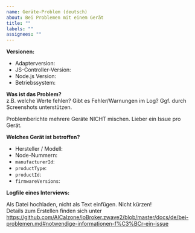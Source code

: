 ```yaml
---
name: Geräte-Problem (deutsch)
about: Bei Problemen mit einem Gerät
title: ""
labels: ""
assignees: ""
---
```


<!--
	🚨🚨🚨 STOP! STOP! STOP! 🚨🚨🚨
	Vor dem Erstellen eines Issues bitte prüfen, ob das Problem hier beschrieben ist:
	https://github.com/AlCalzone/ioBroker.zwave2/blob/master/docs/de/bei-problemen.md

	Vorlage bitte VOLLSTÄNDIG ausfüllen. Unvollständige Issues können nicht bearbeitet werden
-->

**Versionen:**

-   Adapterversion: <adapter-version>
-   JS-Controller-Version: <js-controller-version> <!-- Kann mit `iobroker -v` auf der Konsole ermittelt werden -->
-   Node.js Version: <node-version> <!-- Kann mit `node -v` auf der Konsole ermittelt werden -->
-   Betriebssystem: <os-name>

**Was ist das Problem?**  
z.B. welche Werte fehlen? Gibt es Fehler/Warnungen im Log?
Ggf. durch Screenshots unterstützen.

Problemberichte mehrere Geräte NICHT mischen. Lieber ein Issue pro Gerät.

**Welches Gerät ist betroffen?**

<!--
	manufacturerId, productType und productId werden wie folgt ermittelt:
	1. Objekte-Tab, neben Node (z.B. "zwave2.0.Node002") auf den Bleistift klicken
	2. Auf Reiter "Nativ" wechseln und die entsprechendenden Felder auslesen

	firmwareVersions bitte aus dem Datenpunkt "zwave2.0.NodeXYZ.Version.firmwareVersions" kopieren (XYZ bitte durch die entsprechende Node-ID ersetzen).
-->

-   Hersteller / Modell:
-   Node-Nummern:
-   `manufacturerId`:
-   `productType`:
-   `productId`:
-   `firmwareVersions`:

**Logfile eines Interviews:**

<!--
	Um ein Gerät erneut zu interviewen, Adaptereinstellungen öffnen, auf Tab "Geräte" wechseln, hinter dem Gerät auf <kbd>...</kbd> klicken, und <kbd>Erneut interviewen</kbd>.

	ioBroker-Log beobachten - das Interview ist erst fertig, wenn "interview completed" im Log steht. Batteriebetriebene Geräte müssen ggf. mehrfach von Hand aufgeweckt werden.
-->

Als Datei hochladen, nicht als Text einfügen. Nicht kürzen!  
Details zum Erstellen finden sich unter https://github.com/AlCalzone/ioBroker.zwave2/blob/master/docs/de/bei-problemen.md#notwendige-informationen-f%C3%BCr-ein-issue
